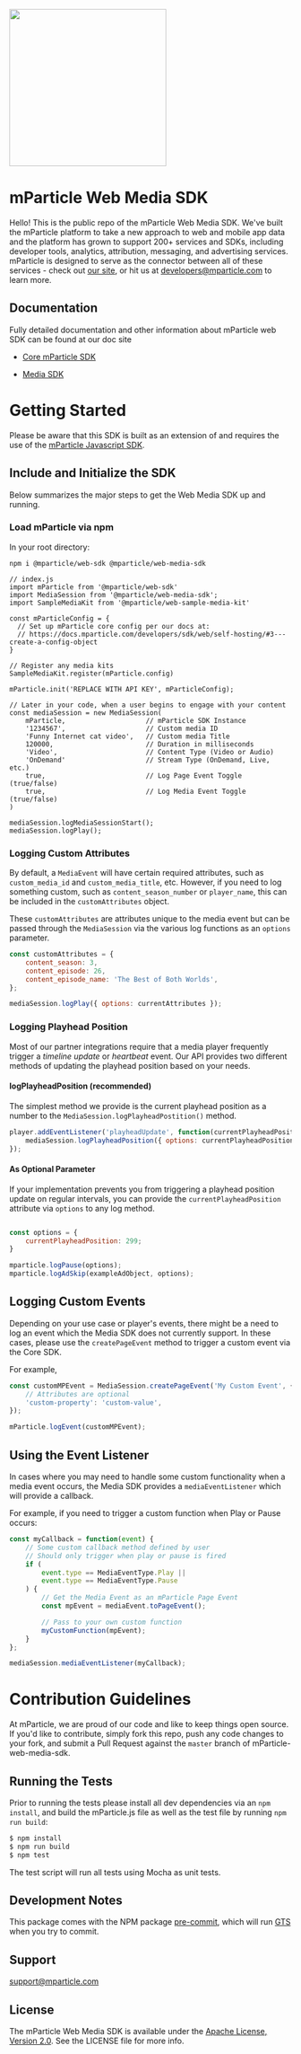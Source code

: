 <img src="https://static.mparticle.com/sdk/mp_logo_black.svg" width="280"><br>

# mParticle Web Media SDK

Hello! This is the public repo of the mParticle Web Media SDK. We've built the mParticle platform to take a new approach to web and mobile app data and the platform has grown to support 200+ services and SDKs, including developer tools, analytics, attribution, messaging, and advertising services. mParticle is designed to serve as the connector between all of these services - check out [our site](http://mparticle.com), or hit us at developers@mparticle.com to learn more.

## Documentation

Fully detailed documentation and other information about mParticle web SDK can be found at our doc site

-   [Core mParticle SDK](https://docs.mparticle.com/developers/sdk/web/getting-started)

-   [Media SDK](https://docs.mparticle.com/developers/sdk/web/media)

# Getting Started

Please be aware that this SDK is built as an extension of and requires the use of the [mParticle Javascript SDK](https://github.com/mParticle/mparticle-web-sdk/).

## Include and Initialize the SDK

Below summarizes the major steps to get the Web Media SDK up and running.

<!-- In addition to the below, we have built a sample app that provides a more in depth look at how to send Media Events to Adobe's Heartbeat Kit. See that [sample app here](https://github.com/mParticle/mparticle-media-samples) -->

### Load mParticle via npm

In your root directory:

```
npm i @mparticle/web-sdk @mparticle/web-media-sdk
```

```
// index.js
import mParticle from '@mparticle/web-sdk'
import MediaSession from '@mparticle/web-media-sdk';
import SampleMediaKit from '@mparticle/web-sample-media-kit'

const mParticleConfig = {
  // Set up mParticle core config per our docs at:
  // https://docs.mparticle.com/developers/sdk/web/self-hosting/#3---create-a-config-object
}

// Register any media kits
SampleMediaKit.register(mParticle.config)

mParticle.init('REPLACE WITH API KEY', mParticleConfig);

// Later in your code, when a user begins to engage with your content
const mediaSession = new MediaSession(
    mParticle,                    // mParticle SDK Instance
    '1234567',                    // Custom media ID
    'Funny Internet cat video',   // Custom media Title
    120000,                       // Duration in milliseconds
    'Video',                      // Content Type (Video or Audio)
    'OnDemand'                    // Stream Type (OnDemand, Live, etc.)
    true,                         // Log Page Event Toggle (true/false)
    true,                         // Log Media Event Toggle (true/false)
)

mediaSession.logMediaSessionStart();
mediaSession.logPlay();

```

### Logging Custom Attributes

By default, a `MediaEvent` will have certain required attributes, such as `custom_media_id` and `custom_media_title`, etc. However, if you need to log something custom, such as `content_season_number` or `player_name`, this can be included in the `customAttributes` object.

These `customAttributes` are attributes unique to the media event but can be passed through the `MediaSession` via the various log functions as an `options` parameter.

```javascript
const customAttributes = {
    content_season: 3,
    content_episode: 26,
    content_episode_name: 'The Best of Both Worlds',
};

mediaSession.logPlay({ options: currentAttributes });
```

### Logging Playhead Position

Most of our partner integrations require that a media player frequently trigger a _timeline update_ or _heartbeat_ event. Our API provides two different methods of updating the playhead position based on your needs.

#### logPlayheadPosition (recommended)

The simplest method we provide is the current playhead position as a number to the `MediaSession.logPlayheadPostition()` method.

```javascript
player.addEventListener('playheadUpdate', function(currentPlayheadPosition) {
    mediaSession.logPlayheadPosition({ options: currentPlayheadPosition });
});
```

#### As Optional Parameter

If your implementation prevents you from triggering a playhead position update on regular intervals, you can provide the `currentPlayheadPosition` attribute via `options` to any log method.

```javascript

const options = {
    currentPlayheadPosition: 299;
}

mparticle.logPause(options);
mparticle.logAdSkip(exampleAdObject, options);

```

## Logging Custom Events

Depending on your use case or player's events, there might be a need to log an event which the Media SDK does not currently support. In these cases, please use the `createPageEvent` method to trigger a custom event via the Core SDK.

For example,

```javascript
const customMPEvent = MediaSession.createPageEvent('My Custom Event', {
    // Attributes are optional
    'custom-property': 'custom-value',
});

mParticle.logEvent(customMPEvent);
```

## Using the Event Listener

In cases where you may need to handle some custom functionality when a media event occurs, the Media SDK provides a `mediaEventListener` which will provide a callback.

For example, if you need to trigger a custom function when Play or Pause
occurs:

```javascript
const myCallback = function(event) {
    // Some custom callback method defined by user
    // Should only trigger when play or pause is fired
    if (
        event.type == MediaEventType.Play ||
        event.type == MediaEventType.Pause
    ) {
        // Get the Media Event as an mParticle Page Event
        const mpEvent = mediaEvent.toPageEvent();

        // Pass to your own custom function
        myCustomFunction(mpEvent);
    }
};

mediaSession.mediaEventListener(myCallback);
```

# Contribution Guidelines

At mParticle, we are proud of our code and like to keep things open source. If you'd like to contribute, simply fork this repo, push any code changes to your fork, and submit a Pull Request against the `master` branch of mParticle-web-media-sdk.

## Running the Tests

Prior to running the tests please install all dev dependencies via an `npm install`, and build the mParticle.js file as well as the test file by running `npm run build`:

```bash
$ npm install
$ npm run build
$ npm test
```

The test script will run all tests using Mocha as unit tests.

## Development Notes

This package comes with the NPM package [pre-commit](https://www.npmjs.com/package/pre-commit), which will run [GTS](https://github.com/google/gts) when you try to commit.

## Support

<support@mparticle.com>

## License

The mParticle Web Media SDK is available under the [Apache License, Version 2.0](http://www.apache.org/licenses/LICENSE-2.0). See the LICENSE file for more info.
